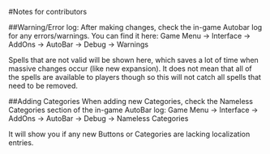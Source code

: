 #Notes for contributors


##Warning/Error log:
After making changes, check the in-game Autobar log for any errors/warnings. You can find it here:
Game Menu -> Interface -> AddOns -> AutoBar -> Debug -> Warnings

Spells that are not valid will be shown here, which saves a lot of time when massive changes occur (like new expansion).  It does not mean that all of the spells are
available to players though so this will not catch all spells that need to be removed.


##Adding Categories
When adding new Categories, check the Nameless Categories section of the in-game AutoBar log:
Game Menu -> Interface -> AddOns -> AutoBar -> Debug -> Nameless Categories

It will show you if any new Buttons or Categories are lacking localization entries.
